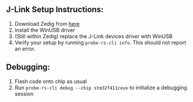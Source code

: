 ## J-Link Setup Instructions:
1. Download Zedig from [here](https://zadig.akeo.ie/)
2. Install the WinUSB driver
3. (Still within Zedig) replace the J-Link devices driver with WinUSB
4. Verify your setup by running `probe-rs-cli info`. This should not report an error.

## Debugging:
1. Flash code onto chip as usual
2. Run `probe-rs-cli debug --chip stm32f411ceux` to initialize a debugging session